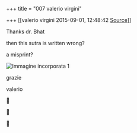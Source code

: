 +++
title = "007 valerio virgini"

+++
[[valerio virgini	2015-09-01, 12:48:42 [Source](https://groups.google.com/g/samskrita/c/fP8XKl5tWsA)]]



Thanks dr. Bhat  
  
then this sutra is written wrong?  

a misprint?

  
  
![Immagine incorporata 1](https://groups.google.com/group/samskrita/attach/969994b47632f/image.png?part=0.1&view=1)  
  

grazie  

valerio  
  

  
  

  







